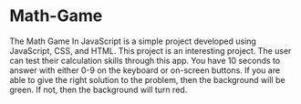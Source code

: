 # Math-Game

The Math Game In JavaScript is a simple project developed using JavaScript, CSS, and HTML. This project is an interesting project. The user can test their calculation skills through this app. You have 10 seconds to answer with either 0-9 on the keyboard or on-screen buttons. If you are able to give the right solution to the problem, then the background will be green. If not, then the background will turn red.  
